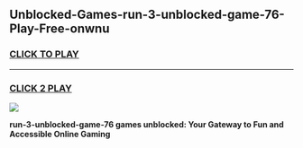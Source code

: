 
## Unblocked-Games-run-3-unblocked-game-76-Play-Free-onwnu
<h3>
<a href="https://premium76.site?title=run-3-unblocked-game-76&ref=21A">CLICK TO PLAY</a></h3>
<hr>

<h3>
<a href="https://premium76.site?title=run-3-unblocked-game-76&ref=21A">CLICK 2 PLAY</a>
  
</h3>

<a href="https://premium76.site?title=run-3-unblocked-game-76&ref=21A"><img src="https://clearcache.store/games.png"></a>


**run-3-unblocked-game-76 games unblocked: Your Gateway to Fun and Accessible Online Gaming**
